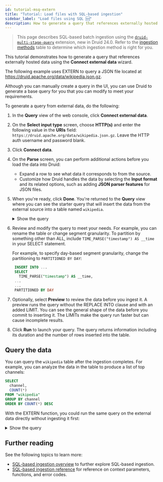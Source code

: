 ```yaml
---
id: tutorial-msq-extern
title: "Tutorial: Load files with SQL-based ingestion"
sidebar_label: "Load files using SQL 🆕"
description: How to generate a query that references externally hosted data
---
```


<!--
  ~ Licensed to the Apache Software Foundation (ASF) under one
  ~ or more contributor license agreements.  See the NOTICE file
  ~ distributed with this work for additional information
  ~ regarding copyright ownership.  The ASF licenses this file
  ~ to you under the Apache License, Version 2.0 (the
  ~ "License"); you may not use this file except in compliance
  ~ with the License.  You may obtain a copy of the License at
  ~
  ~   http://www.apache.org/licenses/LICENSE-2.0
  ~
  ~ Unless required by applicable law or agreed to in writing,
  ~ software distributed under the License is distributed on an
  ~ "AS IS" BASIS, WITHOUT WARRANTIES OR CONDITIONS OF ANY
  ~ KIND, either express or implied.  See the License for the
  ~ specific language governing permissions and limitations
  ~ under the License.
  -->

> This page describes SQL-based batch ingestion using the [`druid-multi-stage-query`](./../multi-stage-query/index.md)
> extension, new in Druid 24.0. Refer to the [ingestion methods](./../ingestion/index.md#batch) table to determine which
> ingestion method is right for you.

This tutorial demonstrates how to generate a query that references externally hosted data using the **Connect external data** wizard.

The following example uses EXTERN to query a JSON file located at https://druid.apache.org/data/wikipedia.json.gz.

Although you can manually create a query in the UI, you can use Druid to generate a base query for you that you can modify to meet your requirements.

To generate a query from external data, do the following:

1. In the **Query** view of the web console, click **Connect external data**.
2. On the **Select input type** screen, choose **HTTP(s)** and enter the following value in the **URIs** field: `https://druid.apache.org/data/wikipedia.json.gz`. Leave the HTTP auth username and password blank.
3. Click **Connect data**.
4. On the **Parse** screen, you can perform additional actions before you load the data into Druid:
   - Expand a row to see what data it corresponds to from the source.
   - Customize how Druid handles the data by selecting the **Input format** and its related options, such as adding **JSON parser features** for JSON files.
5. When you're ready, click **Done**. You're returned to the **Query** view where you can see the starter query that will insert the data from the external source into a table named `wikipedia`.

   <details><summary>Show the query</summary>

   ```sql
   REPLACE INTO "wikipedia" OVERWRITE ALL
   WITH ext AS (SELECT *
   FROM TABLE(
     EXTERN(
       '{"type":"http","uris":["https://druid.apache.org/data/wikipedia.json.gz"]}',
       '{"type":"json"}',
       '[{"name":"isRobot","type":"string"},{"name":"channel","type":"string"},{"name":"timestamp","type":"string"},{"name":"flags","type":"string"},{"name":"isUnpatrolled","type":"string"},{"name":"page","type":"string"},{"name":"diffUrl","type":"string"},{"name":"added","type":"long"},{"name":"comment","type":"string"},{"name":"commentLength","type":"long"},{"name":"isNew","type":"string"},{"name":"isMinor","type":"string"},{"name":"delta","type":"long"},{"name":"isAnonymous","type":"string"},{"name":"user","type":"string"},{"name":"deltaBucket","type":"long"},{"name":"deleted","type":"long"},{"name":"namespace","type":"string"},{"name":"cityName","type":"string"},{"name":"countryName","type":"string"},{"name":"regionIsoCode","type":"string"},{"name":"metroCode","type":"long"},{"name":"countryIsoCode","type":"string"},{"name":"regionName","type":"string"}]'
     )
   ))
   SELECT
     TIME_PARSE("timestamp") AS __time,
     isRobot,
     channel,
     flags,
     isUnpatrolled,
     page,
     diffUrl,
     added,
     comment,
     commentLength,
     isNew,
     isMinor,
     delta,
     isAnonymous,
     user,
     deltaBucket,
     deleted,
     namespace,
     cityName,
     countryName,
     regionIsoCode,
     metroCode,
     countryIsoCode,
     regionName
   FROM ext
   PARTITIONED BY DAY
   ```
   </details>

6. Review and modify the query to meet your needs. For example, you can rename the table or change segment granularity. To partition by something other than ALL, include `TIME_PARSE("timestamp") AS __time` in your SELECT statement.

   For example, to specify day-based segment granularity, change the partitioning to `PARTITIONED BY DAY`:

     ```sql
      INSERT INTO ...
      SELECT
        TIME_PARSE("timestamp") AS __time,
      ...
      ...
      PARTITIONED BY DAY
     ```

1. Optionally, select **Preview** to review the data before you ingest it. A preview runs the query without the REPLACE INTO clause and with an added LIMIT.
   You can see the general shape of the data before you commit to inserting it.
   The LIMITs make the query run faster but can cause incomplete results.
2. Click **Run** to launch your query. The query returns information including its duration and the number of rows inserted into the table.

## Query the data

You can query the `wikipedia` table after the ingestion completes.
For example, you can analyze the data in the table to produce a list of top channels:

```sql
SELECT
  channel,
  COUNT(*)
FROM "wikipedia"
GROUP BY channel
ORDER BY COUNT(*) DESC
```

With the EXTERN function, you could run the same query on the external data directly without ingesting it first:

<details><summary>Show the query</summary>

```sql
SELECT
  channel,
  COUNT(*)
FROM TABLE(
  EXTERN(
    '{"type": "http", "uris": ["https://druid.apache.org/data/wikipedia.json.gz"]}',
    '{"type": "json"}',
    '[{"name": "added", "type": "long"}, {"name": "channel", "type": "string"}, {"name": "cityName", "type": "string"}, {"name": "comment", "type": "string"}, {"name": "commentLength", "type": "long"}, {"name": "countryIsoCode", "type": "string"}, {"name": "countryName", "type": "string"}, {"name": "deleted", "type": "long"}, {"name": "delta", "type": "long"}, {"name": "deltaBucket", "type": "string"}, {"name": "diffUrl", "type": "string"}, {"name": "flags", "type": "string"}, {"name": "isAnonymous", "type": "string"}, {"name": "isMinor", "type": "string"}, {"name": "isNew", "type": "string"}, {"name": "isRobot", "type": "string"}, {"name": "isUnpatrolled", "type": "string"}, {"name": "metroCode", "type": "string"}, {"name": "namespace", "type": "string"}, {"name": "page", "type": "string"}, {"name": "regionIsoCode", "type": "string"}, {"name": "regionName", "type": "string"}, {"name": "timestamp", "type": "string"}, {"name": "user", "type": "string"}]'
  )
)
GROUP BY channel
ORDER BY COUNT(*) DESC
```

</details>

## Further reading

See the following topics to learn more:

* [SQL-based ingestion overview](./../multi-stage-query/index.md) to further explore SQL-based ingestion.
* [SQL-based ingestion reference](./../multi-stage-query/reference.md) for reference on context parameters, functions, and error codes.
